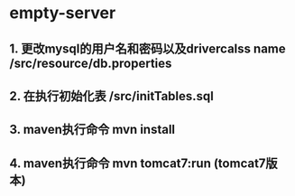 # empty-server

## 1. 更改mysql的用户名和密码以及drivercalss name /src/resource/db.properties
## 2. 在执行初始化表 /src/initTables.sql
## 3. maven执行命令 mvn install
## 4. maven执行命令 mvn tomcat7:run    (tomcat7版本)
